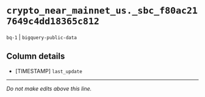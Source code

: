 # `crypto_near_mainnet_us._sbc_f80ac217649c4dd18365c812`
`bq-1` | `bigquery-public-data`

## Column details
* [TIMESTAMP] `last_update`

-------------------------------------------------------------------------------
*Do not make edits above this line.*
